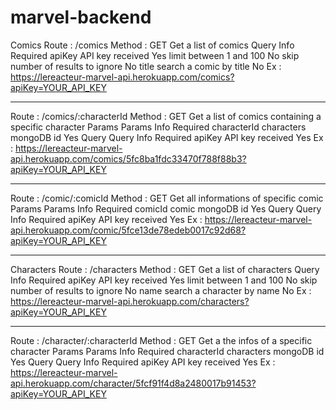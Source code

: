 # marvel-backend

Comics
Route : /comics
Method : GET
Get a list of comics
Query Info Required
apiKey API key received Yes
limit between 1 and 100 No
skip number of results to ignore No
title search a comic by title No
Ex : https://lereacteur-marvel-api.herokuapp.com/comics?apiKey=YOUR_API_KEY

---

Route : /comics/:characterId
Method : GET
Get a list of comics containing a specific character
Params
Params Info Required
characterId characters mongoDB id Yes
Query
Query Info Required
apiKey API key received Yes
Ex : https://lereacteur-marvel-api.herokuapp.com/comics/5fc8ba1fdc33470f788f88b3?apiKey=YOUR_API_KEY

---

Route : /comic/:comicId
Method : GET
Get all informations of specific comic
Params
Params Info Required
comicId comic mongoDB id Yes
Query
Query Info Required
apiKey API key received Yes
Ex : https://lereacteur-marvel-api.herokuapp.com/comic/5fce13de78edeb0017c92d68?apiKey=YOUR_API_KEY

---

Characters
Route : /characters
Method : GET
Get a list of characters
Query Info Required
apiKey API key received Yes
limit between 1 and 100 No
skip number of results to ignore No
name search a character by name No
Ex : https://lereacteur-marvel-api.herokuapp.com/characters?apiKey=YOUR_API_KEY

---

Route : /character/:characterId
Method : GET
Get a the infos of a specific character
Params
Params Info Required
characterId characters mongoDB id Yes
Query
Query Info Required
apiKey API key received Yes
Ex : https://lereacteur-marvel-api.herokuapp.com/character/5fcf91f4d8a2480017b91453?apiKey=YOUR_API_KEY
